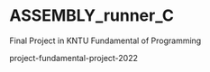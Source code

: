 # ASSEMBLY_runner_C
Final Project in KNTU Fundamental of Programming 

project-fundamental-project-2022
